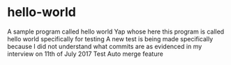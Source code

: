 # hello-world
A sample program called hello world
Yap whose here this program is called hello world specifically for testing
A new test is being made specifically because I did not understand what commits are as evidenced in my interview on 11th of July 2017
Test Auto merge feature
